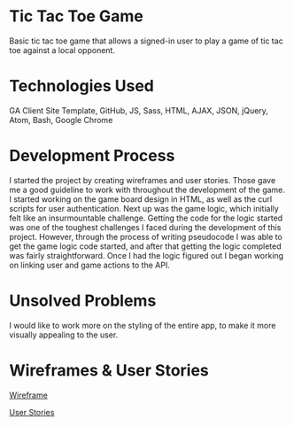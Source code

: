 # Tic Tac Toe Game

Basic tic tac toe game that allows a signed-in user to play a game of tic tac toe against a local opponent.

# Technologies Used

GA Client Site Template, GitHub, JS, Sass, HTML, AJAX, JSON, jQuery, Atom, Bash, Google Chrome

# Development Process

I started the project by creating wireframes and user stories. Those gave me a good guideline to work with throughout the development of the game. I started working on the game board design in HTML, as well as the curl scripts for user authentication. Next up was the game logic, which initially felt like an insurmountable challenge. Getting the code for the logic started was one of the toughest challenges I faced during the development of this project. However, through the process of writing pseudocode I was able to get the game logic code started, and after that getting the logic completed was fairly straightforward. Once I had the logic figured out I began working on linking user and game actions to the API.

# Unsolved Problems

I would like to work more on the styling of the entire app, to make it more visually appealing to the user.

# Wireframes & User Stories

[Wireframe](https://i.imgur.com/DPnBfcJ.jpg)

[User Stories](https://i.imgur.com/ePZ5h3S.jpg)
